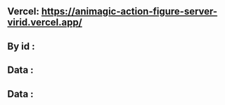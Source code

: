 ##  Vercel: https://animagic-action-figure-server-virid.vercel.app/ 

##  By id : 

##  Data : 

##  Data : 
